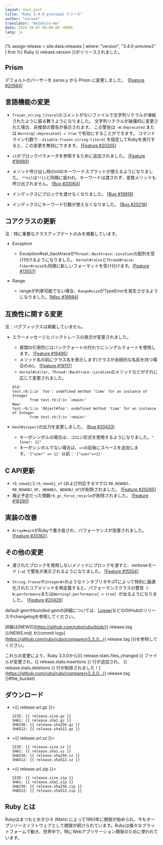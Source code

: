 ```yaml
---
layout: news_post
title: "Ruby 3.4.0 preview2 リリース"
author: "naruse"
translator: "motohiro-mm"
date: 2024-10-07 00:00:00 +0000
lang: ja
---
```


{% assign release = site.data.releases | where: "version", "3.4.0-preview2" | first %}
Ruby {{ release.version }}がリリースされました。

## Prism

デフォルトのパーサーを parse.y から Prism に変更しました。　[[Feature #20564]]

## 言語機能の変更

* `frozen_string_literal`のコメントがないファイルで文字列リテラルが凍結されたように振る舞うようになりました。
  文字列リテラルが破壊的に変更された場合、非推奨の警告が表示されます。
  この警告は `-W:deprecated` または `Warning[:deprecated] = true` で有効にすることができます。
  コマンドライン引数で`--disable-frozen-string-literal` を指定してRubyを実行すると、この変更を無効にできます。 [[Feature #20205]]

* `it`がブロックパラメータを参照するために追加されました。 [[Feature #18980]]

* メソッド呼び出し時のnilのキーワードスプラットが使えるようになりました。
  `**nil`は`**{}`と同様に扱われ、キーワードは渡されず、変換メソッドも呼び出されません。 [[Bug #20064]]

* インデックスにブロックを渡せなくなりました。 [[Bug #19918]]

* インデックスにキーワード引数が使えなくなりました。 [[Bug #20218]]

## コアクラスの更新
注：特に重要なクラスアップデートのみを掲載しています。

* Exception

  * Exception#set_backtraceが`Thread::Backtrace::Location`の配列を受け付けるようになりました。
    `Kernel#raise`と`Thread#raise`、`Fiber#raise`も同様に新しいフォーマットを受け付けます。[[Feature #13557]]

* Range

  * rangeが列挙可能でない場合、`Range#size`がTypeErrorを発生させるようになりました。[[Misc #18984]]


## 互換性に関する変更

注：バグフィックスは掲載していません。

* エラーメッセージとバックトレースの表示が変更されました。
  * 冒頭の引用符にはバッククォートの代わりにシングルクォートを使用します。 [[Feature #16495]]
  * メソッド名の前にクラス名を表示します(クラスが永続的な名前を持つ場合のみ)。 [[Feature #19117]]
  * `Kernel#caller`、`Thread::Backtrace::Location`のメソッドなどがそれに応じて変更されました。

  ```
  Old:
  test.rb:1:in `foo': undefined method `time' for an instance of Integer
          from test.rb:2:in `<main>'
  New:
  test.rb:1:in 'Object#foo': undefined method 'time' for an instance of Integer
          from test.rb:2:in '<main>'
  ```

* `Hash#inspect`の出力を変更しました。 [[Bug #20433]]
  * キーがシンボルの場合は、コロン形式を使用するようになりました。`"{user: 1}"`
  * キーがシンボルでない場合は、`=>`の前後にスペースを追加します。`'{"user" => 1}'`
    以前：`'{"user"=>1}'`


## C API更新

* `rb_newobj`と`rb_newobj_of` (および対応するマクロ `RB_NEWOBJ`、`RB_NEWOBJ_OF`、`NEWOBJ`、`NEWOBJ_OF`)が削除されました。 [[Feature #20265]]
* 廃止予定だった関数`rb_gc_force_recycle`が削除されました。 [[Feature #18290]]

## 実装の改善

* `Array#each`がRubyで書き直され、パフォーマンスが改善されました。 [[Feature #20182]].

## その他の変更

* 渡されたブロックを使用しないメソッドにブロックを渡すと、verboseモード (`-w`) で警告が表示されるようになりました。 [[Feature #15554]]

* `String.freeze`や`Integer#+`のようなインタプリタやJITによって特別に最適化されたコアメソッドを再定義すると、パフォーマンスクラスの警告（`-W:performance`または`Warning[:performance] = true`）が出るようになりました。　[[Feature #20429]]

default gemやbundled gemの詳細については、[Logger](https://github.com/ruby/logger/releases)などのGitHubのリリースやchangelogを参照してください。

詳細は[NEWS](https://github.com/ruby/ruby/blob/{{ release.tag }}/NEWS.md)
か[commit logs](https://github.com/ruby/ruby/compare/v3_3_0...{{ release.tag }})を参照してください。

これらの変更により、Ruby 3.3.0から[{{ release.stats.files_changed }} ファイルが変更され、{{ release.stats.insertions }} 行が追加され、 {{ release.stats.deletions }} 行が削除されました！](https://github.com/ruby/ruby/compare/v3_3_0...{{ release.tag }}#file_bucket)


## ダウンロード

* <{{ release.url.gz }}>

      SIZE: {{ release.size.gz }}
      SHA1: {{ release.sha1.gz }}
      SHA256: {{ release.sha256.gz }}
      SHA512: {{ release.sha512.gz }}

* <{{ release.url.xz }}>

      SIZE: {{ release.size.xz }}
      SHA1: {{ release.sha1.xz }}
      SHA256: {{ release.sha256.xz }}
      SHA512: {{ release.sha512.xz }}

* <{{ release.url.zip }}>

      SIZE: {{ release.size.zip }}
      SHA1: {{ release.sha1.zip }}
      SHA256: {{ release.sha256.zip }}
      SHA512: {{ release.sha512.zip }}


## Ruby とは

Rubyはまつもとゆきひろ (Matz) によって1993年に開発が始められ、今もオープンソースソフトウェアとして開発が続けられています。Rubyは様々なプラットフォームで動き、世界中で、特にWebアプリケーション開発のために使われています。

[Feature #13557]: https://bugs.ruby-lang.org/issues/13557
[Feature #15554]: https://bugs.ruby-lang.org/issues/15554
[Feature #16495]: https://bugs.ruby-lang.org/issues/16495
[Feature #18290]: https://bugs.ruby-lang.org/issues/18290
[Feature #18980]: https://bugs.ruby-lang.org/issues/18980
[Misc #18984]:    https://bugs.ruby-lang.org/issues/18984
[Feature #19117]: https://bugs.ruby-lang.org/issues/19117
[Bug #19918]:     https://bugs.ruby-lang.org/issues/19918
[Bug #20064]:     https://bugs.ruby-lang.org/issues/20064
[Feature #20182]: https://bugs.ruby-lang.org/issues/20182
[Feature #20205]: https://bugs.ruby-lang.org/issues/20205
[Bug #20218]:     https://bugs.ruby-lang.org/issues/20218
[Feature #20265]: https://bugs.ruby-lang.org/issues/20265
[Feature #20429]: https://bugs.ruby-lang.org/issues/20429
[Feature #20564]: https://bugs.ruby-lang.org/issues/20564
[Bug #20433]:     https://bugs.ruby-lang.org/issues/20433
